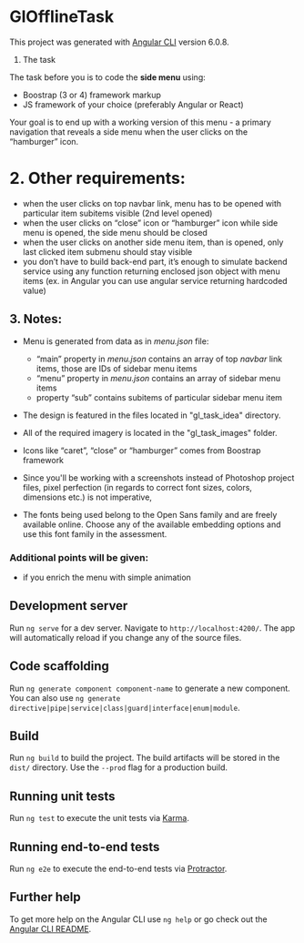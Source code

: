 # GlOfflineTask

This project was generated with [Angular CLI](https://github.com/angular/angular-cli) version 6.0.8.
 1. The task

The task before you is to code the **side menu** using:

-  Boostrap (3 or 4) framework markup
-  JS framework of your choice (preferably Angular or React)

Your goal is to end up with a working version of this menu - a primary navigation that reveals a side menu when the user clicks on the “hamburger” icon.

# 2. Other requirements:
- when the user clicks on top navbar link, menu has to be opened with particular item subitems visible (2nd level opened)
- when the user clicks on “close” icon or “hamburger” icon while side menu is opened, the side menu should be closed
- when the user clicks on another side menu item, than is opened, only last clicked item submenu should stay visible
- you don’t have to build back-end part, it’s enough to simulate backend service using any function returning enclosed json object with menu items (ex. in Angular you can use angular service returning hardcoded value)


## 3. Notes:
- Menu is generated from data as in *menu.json* file:
	- “main” property in *menu.json* contains an array of top *navbar* link items, those are IDs of sidebar menu items
 	- “menu” property in *menu.json* contains an array of sidebar menu items
	- property “sub” contains subitems of particular sidebar menu item

- The design is featured in the files located in "gl_task_idea" directory.

- All of the required imagery is located in the "gl_task_images" folder.

- Icons like “caret”, “close” or “hamburger” comes from Boostrap framework

-	Since you'll be working with a screenshots instead of Photoshop project files,
	pixel perfection (in regards to correct font sizes, colors, dimensions etc.) is not imperative,

-	The fonts being used belong to the Open Sans family and are freely available online.
	Choose any of the available embedding options and use this font family in the assessment.


### Additional points will be given:

-	if you enrich the menu with simple animation

## Development server

Run `ng serve` for a dev server. Navigate to `http://localhost:4200/`. The app will automatically reload if you change any of the source files.

## Code scaffolding

Run `ng generate component component-name` to generate a new component. You can also use `ng generate directive|pipe|service|class|guard|interface|enum|module`.

## Build

Run `ng build` to build the project. The build artifacts will be stored in the `dist/` directory. Use the `--prod` flag for a production build.

## Running unit tests

Run `ng test` to execute the unit tests via [Karma](https://karma-runner.github.io).

## Running end-to-end tests

Run `ng e2e` to execute the end-to-end tests via [Protractor](http://www.protractortest.org/).

## Further help

To get more help on the Angular CLI use `ng help` or go check out the [Angular CLI README](https://github.com/angular/angular-cli/blob/master/README.md).
